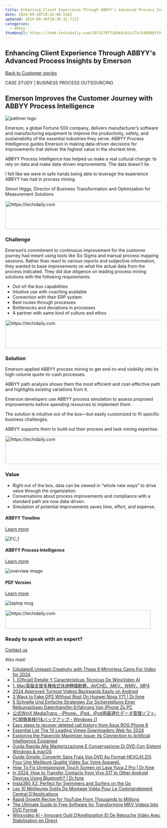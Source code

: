 ```yaml
---
title: Enhancing Client Experience Through ABBYY's Advanced Process Insights by Emerson
date: 2024-09-28T19:42:06.516Z
updated: 2024-09-30T18:36:31.712Z
categories:
  - abbyy
thumbnail: https://thmb.techidaily.com/58f32787f189e5c81c275c54898b5f9f19257cc09edc660acfbd429a0158f5b0.jpg
---
```


## Enhancing Client Experience Through ABBYY's Advanced Process Insights by Emerson

[Back to Customer stories](https://tools.techidaily.com/abbyy/products/)

CASE STUDY | BUSINESS PROCESS OUTSOURCING

## Emerson Improves the Customer Journey with ABBYY Process Intelligence

![pathner logo](https://content.abbyy.com/-/media/project/abbyy/abbyy/insights/customer-stories/white-logos/emerson-electric-company-white.png?h=53&iar=0&w=120)

Emerson, a global Fortune 500 company, delivers manufacturer’s software and manufacturing equipment to improve the productivity, safety, and sustainability of the essential industries they serve. ABBYY Process Intelligence guides Emerson in making data-driven decisions for improvements that deliver the highest value in the shortest time.

ABBYY Process Intelligence has helped us make a real cultural change: to rely on data and make data-driven improvements. The data doesn’t lie.

I felt like we were in safe hands being able to leverage the experience ABBYY has had in process mining.

Simon Higgs, Director of Business Transformation and Optimization for Measurement Solutions

<!-- affiliate ads begin -->
<a href="https://aligracehair.sjv.io/c/5597632/2080317/19272" target="_top" id="2080317">
  <img src="//a.impactradius-go.com/display-ad/19272-2080317" border="0" alt="https://techidaily.com" width="728" height="90"/>
</a>
<img height="0" width="0" src="https://aligracehair.sjv.io/i/5597632/2080317/19272" style="position:absolute;visibility:hidden;" border="0" />
<!-- affiliate ads end -->

### Challenge

Emerson’s commitment to continuous improvement for the customer journey had meant using tools like Six Sigma and manual process mapping sessions. Rather than react to various reports and subjective information, they wanted to base improvements on what the actual data from the process indicated. They did due diligence on leading process mining solutions with the following requirements:

* Out-of-the box capabilities
* Intuitive use with coaching available
* Connection with their ERP system
* Best routes through processes
* Bottlenecks and deviations in processes
* A partner with same kind of culture and ethos

<!-- affiliate ads begin -->
<a href="https://appsumo.8odi.net/c/5597632/2151868/7443" target="_top" id="2151868">
  <img src="//a.impactradius-go.com/display-ad/7443-2151868" border="0" alt="https://techidaily.com" width="600" height="90"/>
</a>
<img height="0" width="0" src="https://appsumo.8odi.net/i/5597632/2151868/7443" style="position:absolute;visibility:hidden;" border="0" />
<!-- affiliate ads end -->

### Solution

Emerson applied ABBYY process mining to get end-to-end visibility into its high-volume quote-to-cash processes.

ABBYY path analysis shows them the most efficient and cost-effective path and highlights existing variations from it.

Emerson developers use ABBYY process simulation to assess proposed improvements before spending resources to implement them.

The solution is intuitive out of the box—but easily customized to fit specific business challenges.

ABBYY supports them to build out their process and task mining expertise.

<!-- affiliate ads begin -->
<a href="https://appsumo.8odi.net/c/5597632/2094479/7443" target="_top" id="2094479">
  <img src="//a.impactradius-go.com/display-ad/7443-2094479" border="0" alt="https://techidaily.com" width="728" height="90"/>
</a>
<img height="0" width="0" src="https://appsumo.8odi.net/i/5597632/2094479/7443" style="position:absolute;visibility:hidden;" border="0" />
<!-- affiliate ads end -->

### Value

* Right out of the box, data can be viewed in “whole new ways” to drive value through the organization.
* Conversations about process improvements and compliance with a standard path are now data-driven.
* Simulation of potential improvements saves time, effort, and expense.

#### ABBYY Timeline

[Learn more](https://tools.techidaily.com/abbyy/products/)

![FC_1](https://content.abbyy.com/-/media/project/abbyy/abbyy/products/flexicapture/fc_1.jpg?h=392&iar=0&w=696)

#### ABBYY Process Intelligence 

[Learn more](https://tools.techidaily.com/abbyy/products/)

![overview image](https://content.abbyy.com/-/media/project/abbyy/abbyy/solutions/ap-automation/overview-image.jpg?h=800&iar=0&w=1392)

#### PDF Version

[Learn more](https://content.abbyy.com/-/media/Project/Abbyy/Abbyy/Insights/Customer-Stories/PDFs/customer-story-process-intelligence-manufacturing-emerson-en.pdf)

![laptop mug](https://content.abbyy.com/-/media/project/abbyy/abbyy/company/newsroom/news-images/laptop-mug.jpg?h=836&iar=0&w=1486)

<!-- affiliate ads begin -->
<a href="https://bluettius.sjv.io/c/5597632/2139122/17108" target="_top" id="2139122">
  <img src="//a.impactradius-go.com/display-ad/17108-2139122" border="0" alt="https://techidaily.com" width="468" height="60"/>
</a>
<img height="0" width="0" src="https://bluettius.sjv.io/i/5597632/2139122/17108" style="position:absolute;visibility:hidden;" border="0" />
<!-- affiliate ads end -->

### Ready to speak with an expert?

[Contact us](https://tools.techidaily.com/abbyy/products/)

<ins class="adsbygoogle"
     style="display:block"
     data-ad-format="autorelaxed"
     data-ad-client="ca-pub-7571918770474297"
     data-ad-slot="1223367746"></ins>

<ins class="adsbygoogle"
     style="display:block"
     data-ad-client="ca-pub-7571918770474297"
     data-ad-slot="8358498916"
     data-ad-format="auto"
     data-full-width-responsive="true"></ins>

<span class="atpl-alsoreadstyle">Also read:</span>
<div><ul>
<li><a href="https://youtube-tips.techidaily.com/ed-unleash-creativity-with-these-8-mirrorless-cams-for-video-for-2024/"><u>[Updated] Unleash Creativity with These 8 Mirrorless Cams For Video for 2024</u></a></li>
<li><a href="https://solve-latest.techidaily.com/1-oficial-detalle-y-caracteristicas-tecnicas-de-winxvideo-ai/"><u>1. [Oficial] Detalle Y Características Técnicas De WinxVideo AI</u></a></li>
<li><a href="https://solve-latest.techidaily.com/1-macavchdmkvwmvmp4/"><u>1. Mac電腦支援多種格式快速轉檔軟體，AVCHD、MKV、WMV、MP4</u></a></li>
<li><a href="https://fox-http.techidaily.com/2024-approved-turnout-videos-backwards-easily-on-android/"><u>2024 Approved Turnout Videos Backwards Easily on Android</u></a></li>
<li><a href="https://location-fake.techidaily.com/3-ways-to-fake-gps-without-root-on-huawei-nova-y71-drfone-by-drfone-virtual-android/"><u>3 Ways to Fake GPS Without Root On Huawei Nova Y71 | Dr.fone</u></a></li>
<li><a href="https://solve-latest.techidaily.com/5-schnelle-und-einfache-strategien-zur-sicherstellung-einer-reibungslosen-datentransfer-erfahrung-von-iphone-zu-pc/"><u>5 Schnelle Und Einfache Strategien Zur Sicherstellung Einer Reibungslosen Datentransfer-Erfahrung Von iPhone Zu PC</u></a></li>
<li><a href="https://solve-latest.techidaily.com/winx-mediatrans-iphoneipadipod-pcandwindows-1/"><u>公式WinX MediaTrans - iPhone、iPad、iPod用最適化データ管理ソフト: PC間簡単移行&バックアップ・Windows (1</u></a></li>
<li><a href="https://phone-solutions.techidaily.com/easy-steps-to-recover-deleted-call-history-from-asus-rog-phone-8-by-fonelab-android-recover-call-logs/"><u>Easy steps to recover deleted call history from Asus ROG Phone 8</u></a></li>
<li><a href="https://vimeo-videos.techidaily.com/essential-list-the-10-leading-vimeo-downloaders-web-for-2024/"><u>Essential List The 10 Leading Vimeo Downloaders Web for 2024</u></a></li>
<li><a href="https://tech-haven.techidaily.com/exploring-the-paperclip-maximizer-issue-its-connection-to-artificial-intelligence-explained/"><u>Exploring the Paperclip Maximizer Issue: Its Connection to Artificial Intelligence Explained</u></a></li>
<li><a href="https://solve-latest.techidaily.com/guida-rapida-alla-masterizzazione-e-conservazione-di-dvd-con-sistemi-windows-and-macos/"><u>Guida Rapida Alla Masterizzazione E Conservazione Di DVD Con Sistemi Windows & macOS</u></a></li>
<li><a href="https://solve-latest.techidaily.com/guide-simple-convertir-sans-frais-vos-dvd-au-format-hevch25-pour-une-meilleure-qualite-video-sur-votre-appareil/"><u>Guide Simple: Convertir Sans Frais Vos DVD Au Format HEVC/H.2)5 Pour Une Meilleure Qualité Vidéo Sur Votre Appareil.</u></a></li>
<li><a href="https://fix-guide.techidaily.com/how-to-fix-unresponsive-touch-screen-on-lava-yuva-2-pro-drfone-by-drfone-fix-android-problems-fix-android-problems/"><u>How To Fix Unresponsive Touch Screen on Lava Yuva 2 Pro | Dr.fone</u></a></li>
<li><a href="https://android-transfer.techidaily.com/in-2024-how-to-transfer-contacts-from-vivo-s17-to-other-android-devices-using-bluetooth-drfone-by-drfone-transfer-from-android-transfer-from-android/"><u>In 2024, How to Transfer Contacts from Vivo S17 to Other Android Devices Using Bluetooth? | Dr.fone</u></a></li>
<li><a href="https://buynow-help.techidaily.com/insta360-x2-perfect-for-swimmers-and-surfers-on-the-go/"><u>Insta360 X2: Perfect for Swimmers and Surfers on the Go</u></a></li>
<li><a href="https://solve-latest.techidaily.com/les-10-meilleures-outils-de-montage-video-pour-le-commandement-central-dapplications/"><u>Les 10 Meilleures Outils De Montage Vidéo Pour Le Commandement Central D'Applications</u></a></li>
<li><a href="https://youtube-webster.techidaily.com/-growth-recipe-for-youtube-from-thousands-to-millions/"><u>Rapid Growth Recipe for YouTube From Thousands to Millions</u></a></li>
<li><a href="https://solve-latest.techidaily.com/the-ultimate-guide-to-free-software-for-transforming-mkv-videos-into-dvd-format/"><u>The Ultimate Guide to Free Software for Transforming MKV Videos Into DVD Format</u></a></li>
<li><a href="https://solve-latest.techidaily.com/winxvideo-ai-innovant-outil-damelioration-et-de-retouche-video-avec-stabilisation-en-direct/"><u>Winxvideo AI – Innovant Outil D’Amélioration Et De Retouche Vidéo Avec Stabilisation en Direct</u></a></li>
</ul></div>

